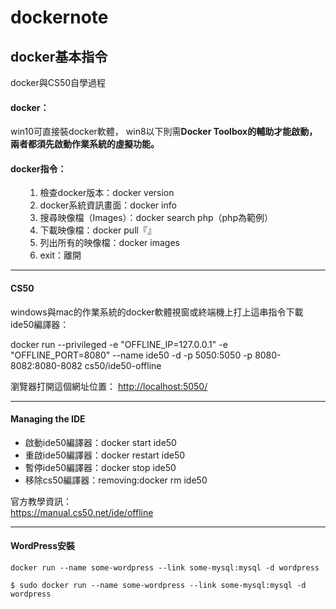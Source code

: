 dockernote
===

docker基本指令
---

docker與CS50自學過程
<div>
<h4>docker：</h4>
win10可直接裝docker軟體，
win8以下則需<strong>Docker Toolbox的輔助才能啟動，兩者都須先啟動作業系統的虛擬功能。</strong>
<h4>docker指令：</h4>
<ol>
	<li style="list-style-type:none;">
<ol>
	<li>檢查docker版本：docker version</li>
	<li>docker系統資訊畫面：docker info</li>
	<li>搜尋映像檔（Images）：docker search php（php為範例）</li>
	<li>下載映像檔：docker pull『』</li>
	<li>列出所有的映像檔：docker images</li>
	<li>exit：離開</li>
</ol>
</li>
</ol>
</div>

<hr />

<h4>CS50</h4>
windows與mac的作業系統的docker軟體視窗或終端機上打上這串指令下載ide50編譯器：

docker run --privileged -e "OFFLINE_IP=127.0.0.1" -e "OFFLINE_PORT=8080" --name ide50 -d -p 5050:5050 -p 8080-8082:8080-8082 cs50/ide50-offline

瀏覽器打開這個網址位置： <a href="http://localhost:5050/">http://localhost:5050/</a>

<hr />

<h4>Managing the IDE</h4>
<ul>
	<li>啟動ide50編譯器：docker start ide50</li>
	<li>重啟ide50編譯器：docker restart ide50</li>
	<li>暫停ide50編譯器：docker stop ide50</li>
	<li>移除cs50編譯器：removing:docker rm ide50</li>
</ul>
<div>官方教學資訊：</div>
<a href="https://manual.cs50.net/ide/offline">https://manual.cs50.net/ide/offline</a>

<hr />

<h4>WordPress安裝</h4>
<pre><code>docker run --name some-wordpress --link some-mysql:mysql -d wordpress</code></pre>
<pre><code>$ sudo docker run --name some-wordpress --link some-mysql:mysql -d wordpress</code></pre>
 
